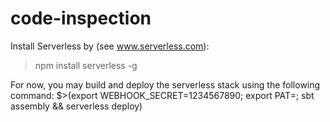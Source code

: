 # code-inspection

Install Serverless by (see www.serverless.com):
>npm install serverless -g

For now, you may build and deploy the serverless stack using the following command:
$>(export WEBHOOK_SECRET=1234567890; export PAT=<insert-github-pat>; sbt assembly && serverless deploy)
